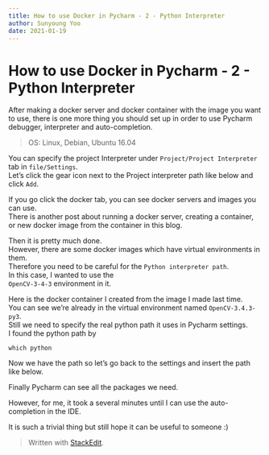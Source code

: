 ```yaml
---
title: How to use Docker in Pycharm - 2 - Python Interpreter
author: Sunyoung Yoo
date: 2021-01-19
---
```


<h1 id="how-to-use-docker-in-pycharm---2---python-interpreter">How to use Docker in Pycharm - 2 - Python Interpreter</h1>
<p>After making a docker server and docker container with the image you want to use, there is one more thing you should set up in order to use Pycharm debugger, interpreter and auto-completion.</p>
<blockquote>
<p>OS: Linux, Debian, Ubuntu 16.04</p>
</blockquote>
<p>You can specify the project Interpreter under <code>Project/Project Interpreter</code> tab in  <code>file/Settings</code>.<br>
Let’s click the gear icon next to the Project interpreter path like below and click <code>Add</code>.</p>
<p><img src="https://blog.kakaocdn.net/dn/TrKQf/btqT02RSoKb/pneJKo2DbjFVI2q0cyDzyk/img.png" alt=""><br>
If you go click the docker tab, you can see docker servers and images you can use.<br>
There is another post about running a docker server, creating a container, or new docker image from the container in this blog.</p>
<p><img src="https://blog.kakaocdn.net/dn/KGHt7/btqT7VxqmHe/24GbjHpM0IpK73nkJ4cLM1/img.png" alt=""><br>
Then it is pretty much done.<br>
However, there are some docker images which have virtual environments in them.<br>
Therefore you need to be careful for the <code>Python interpreter path</code>.<br>
In this case, I wanted to use the<br>
<code>OpenCV-3-4-3</code> environment in it.</p>
<p><img src="https://blog.kakaocdn.net/dn/v4uTj/btqT02xCM4D/vflu1To7u6tybufkacafJ1/img.png" alt=""><br>
Here is the docker container I created from the image I made last time.<br>
You can see we’re already in the virtual environment named <code>OpenCV-3.4.3-py3</code>.<br>
Still we need to specify the real python path it uses in Pycharm settings.<br>
I found the python path by</p>
<pre><code>which python
</code></pre>
<p><img src="https://blog.kakaocdn.net/dn/lcEz9/btqT8Iq4ccd/mCOydrZJiDWnFZfNiy3PKK/img.png" alt=""><br>
Now we have the path so let’s go back to the settings and insert the path like below.</p>
<p><img src="https://blog.kakaocdn.net/dn/cAmjG5/btqT6Hzs7N3/EjkgXclXo5qxHplDo6TyVk/img.png" alt=""><br>
Finally Pycharm can see all the packages we need.</p>
<p><img src="https://blog.kakaocdn.net/dn/TkOdx/btqT8HTfcOL/rQrqQbvNRKCL7vBLKdLYqk/img.png" alt=""><br>
However, for me, it took a several minutes until I can use the auto-completion in the IDE.</p>
<p>It is such a trivial thing but still hope it can be useful to someone :)</p>
<blockquote>
<p>Written with <a href="https://stackedit.io/">StackEdit</a>.</p>
</blockquote>

